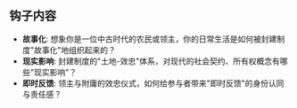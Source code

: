## 钩子内容

- **故事化**: 想象你是一位中古时代的农民或领主，你的日常生活是如何被封建制度"故事化"地组织起来的？
- **现实影响**: 封建制度的"土地-效忠"体系，对现代的社会契约、所有权概念有哪些"现实影响"？
- **即时反馈**: 领主与附庸的效忠仪式，如何给参与者带来"即时反馈"的身份认同与责任感？